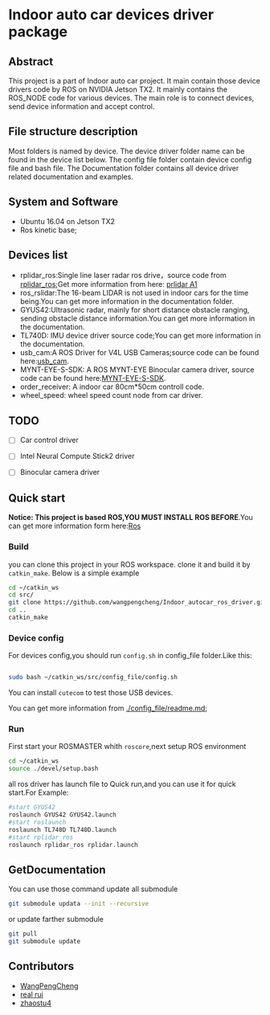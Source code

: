 # Indoor auto car devices driver package

## Abstract

This project is a part of Indoor auto car project. It main contain those device drivers code by ROS on NVIDIA Jetson TX2. It mainly contains the ROS_NODE code for various devices. The main role is to connect devices, send device information and accept control.

## File structure description

Most folders is named by device. The device driver folder name can be found in the device list below. The config file folder contain device config file and bash file. The Documentation folder contains all device driver related documentation and examples.

## System and Software

- Ubuntu 16.04 on Jetson TX2
- Ros kinetic base;

## Devices list

- rplidar_ros:Single line laser radar ros drive，source code from [rplidar_ros](https://github.com/Slamtec/rplidar_ros.git);Get more information from here: [prlidar A1](http://www.slamtec.com/cn/Lidar/A1)
- ros_rslidar:The 16-beam LIDAR is not used in indoor cars for the time being.You can get more information in the documentation folder.
- GYUS42:Ultrasonic radar, mainly for short distance obstacle ranging, sending obstacle distance information.You can get more information in the documentation.
- TL740D: IMU device driver source code;You can get more information in the documentation.
- usb_cam:A ROS Driver for V4L USB Cameras;source code can be found here:[usb_cam](https://github.com/bosch-ros-pkg/usb_cam.git).
- MYNT-EYE-S-SDK: A ROS MYNT-EYE Binocular camera driver, source code can be found here:[MYNT-EYE-S-SDK](https://github.com/slightech/MYNT-EYE-S-SDK.git).
- order_receiver: A indoor car 80cm*50cm controll code. 
- wheel_speed: wheel speed count node from car driver.

## TODO


- [ ] Car control driver
- [ ] Intel Neural Compute Stick2 driver
- [ ] Binocular camera driver


## Quick start

**Notice: This project is based ROS,YOU MUST INSTALL ROS BEFORE**.You can get more information form here:[Ros](https://www.ros.org/)

### Build

you can clone this project in your ROS workspace. clone it and build it by `catkin_make`. Below is a simple example

```bash
cd ~/catkin_ws
cd src/
git clone https://github.com/wangpengcheng/Indoor_autocar_ros_driver.git
cd ..
catkin_make

```
### Device config

For devices config,you should run `config.sh` in config_file folder.Like this:

```bash

sudo bash ~/catkin_ws/src/config_file/config.sh

```
You can install `cutecom` to test those USB devices.

You can get more information from [./config_file/readme.md](./config_file/readme.md);



### Run

First start your ROSMASTER whith `roscore`,next setup ROS  environment
```bash
cd ~/catkin_ws
source ./devel/setup.bash
```
all ros driver has  launch file to Quick run,and you can use it for quick start.For Example:

```bash
#start GYUS42
roslaunch GYUS42 GYUS42.launch
#start roslaunch 
roslaunch TL740D TL740D.launch
#start rplidar_ros
roslaunch rplidar_ros rplidar.launch
```
## GetDocumentation

You can use those command update all submodule
```bash
git submodule updata --init --recursive
```
or update farther submodule
```bash
git pull
git submodule update
```

## Contributors 

- [WangPengCheng](https://github.com/wangpengcheng/)
- [real rui](https://github.com/HuangRui001)
- [zhaostu4](https://github.com/zhaostu4)


